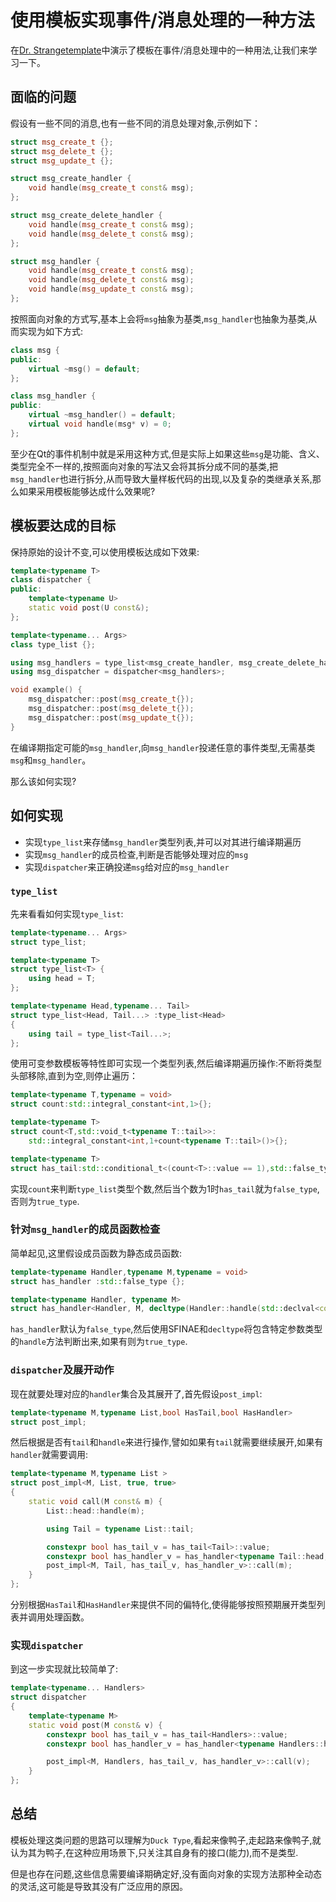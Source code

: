 # 使用模板实现事件/消息处理的一种方法

在[Dr. Strangetemplate](https://github.com/MCGallaspy/dr_strangetemplate)中演示了模板在事件/消息处理中的一种用法,让我们来学习一下。

## 面临的问题

假设有一些不同的消息,也有一些不同的消息处理对象,示例如下：

```C++
struct msg_create_t {};
struct msg_delete_t {};
struct msg_update_t {};

struct msg_create_handler {
    void handle(msg_create_t const& msg);
};

struct msg_create_delete_handler {
    void handle(msg_create_t const& msg);
    void handle(msg_delete_t const& msg);
};

struct msg_handler {
    void handle(msg_create_t const& msg);
    void handle(msg_delete_t const& msg);
    void handle(msg_update_t const& msg);
};
```

按照面向对象的方式写,基本上会将`msg`抽象为基类,`msg_handler`也抽象为基类,从而实现为如下方式:

```C++
class msg {
public:
    virtual ~msg() = default;
};

class msg_handler {
public:
    virtual ~msg_handler() = default;
    virtual void handle(msg* v) = 0;
};
```

至少在Qt的事件机制中就是采用这种方式,但是实际上如果这些`msg`是功能、含义、类型完全不一样的,按照面向对象的写法又会将其拆分成不同的基类,把`msg_handler`也进行拆分,从而导致大量样板代码的出现,以及复杂的类继承关系,那么如果采用模板能够达成什么效果呢?

## 模板要达成的目标

保持原始的设计不变,可以使用模板达成如下效果:

```C++
template<typename T>
class dispatcher {
public:
    template<typename U>
    static void post(U const&);
};

template<typename... Args>
class type_list {};

using msg_handlers = type_list<msg_create_handler, msg_create_delete_handler, msg_handler>;
using msg_dispatcher = dispatcher<msg_handlers>;

void example() {
    msg_dispatcher::post(msg_create_t{});
    msg_dispatcher::post(msg_delete_t{});
    msg_dispatcher::post(msg_update_t{});
}
```

在编译期指定可能的`msg_handler`,向`msg_handler`投递任意的事件类型,无需基类`msg`和`msg_handler`。

那么该如何实现?

## 如何实现

- 实现`type_list`来存储`msg_handler`类型列表,并可以对其进行编译期遍历
- 实现`msg_handler`的成员检查,判断是否能够处理对应的`msg`
- 实现`dispatcher`来正确投递`msg`给对应的`msg_handler`

### `type_list`

先来看看如何实现`type_list`:

```C++
template<typename... Args>
struct type_list;

template<typename T>
struct type_list<T> {
    using head = T;
};

template<typename Head,typename... Tail>
struct type_list<Head, Tail...> :type_list<Head>
{
    using tail = type_list<Tail...>;
};
```

使用可变参数模板等特性即可实现一个类型列表,然后编译期遍历操作:不断将类型头部移除,直到为空,则停止遍历：

```C++
template<typename T,typename = void>
struct count:std::integral_constant<int,1>{};

template<typename T>
struct count<T,std::void_t<typename T::tail>>:
    std::integral_constant<int,1+count<typename T::tail>()>{};

template<typename T>
struct has_tail:std::conditional_t<(count<T>::value == 1),std::false_type,std::true_type>{};
```

实现`count`来判断`type_list`类型个数,然后当个数为1时`has_tail`就为`false_type`,否则为`true_type`.

### 针对`msg_handler`的成员函数检查

简单起见,这里假设成员函数为静态成员函数:

```C++
template<typename Handler,typename M,typename = void>
struct has_handler :std::false_type {};

template<typename Handler, typename M>
struct has_handler<Handler, M, decltype(Handler::handle(std::declval<const M&>()))> :std::true_type {};
```

`has_handler`默认为`false_type`,然后使用SFINAE和`decltype`将包含特定参数类型的`handle`方法判断出来,如果有则为`true_type`.

### `dispatcher`及展开动作

现在就要处理对应的`handler`集合及其展开了,首先假设`post_impl`:

```C++
template<typename M,typename List,bool HasTail,bool HasHandler>
struct post_impl;
```

然后根据是否有`tail`和`handle`来进行操作,譬如如果有`tail`就需要继续展开,如果有`handler`就需要调用:

```C++
template<typename M,typename List >
struct post_impl<M, List, true, true>
{
    static void call(M const& m) {
        List::head::handle(m);

        using Tail = typename List::tail;

        constexpr bool has_tail_v = has_tail<Tail>::value;
        constexpr bool has_handler_v = has_handler<typename Tail::head, M>::value;
        post_impl<M, Tail, has_tail_v, has_handler_v>::call(m);
    }
};
```

分别根据`HasTail`和`HasHandler`来提供不同的偏特化,使得能够按照预期展开类型列表并调用处理函数。

### 实现`dispatcher`

到这一步实现就比较简单了:

```C++
template<typename... Handlers>
struct dispatcher
{
    template<typename M>
    static void post(M const& v) {
        constexpr bool has_tail_v = has_tail<Handlers>::value;
        constexpr bool has_handler_v = has_handler<typename Handlers::head, M>::value;

        post_impl<M, Handlers, has_tail_v, has_handler_v>::call(v);
    }
};
```

## 总结

模板处理这类问题的思路可以理解为`Duck Type`,看起来像鸭子,走起路来像鸭子,就认为其为鸭子,在这种应用场景下,只关注其自身有的接口(能力),而不是类型.

但是也存在问题,这些信息需要编译期确定好,没有面向对象的实现方法那种全动态的灵活,这可能是导致其没有广泛应用的原因。